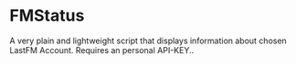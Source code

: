 # FMStatus
A very plain and lightweight script that displays information about chosen LastFM Account. Requires an personal API-KEY..
